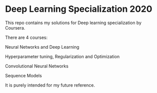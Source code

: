 # Deep Learning Specialization 2020

This repo contains my solutions for Deep learning specialization by Coursera. 

There are 4 courses:

Neural Networks and Deep Learning

Hyperparameter tuning, Regularization and Optimization

Convolutional Neural Networks

Sequence Models 

It is purely intended for my future reference.
